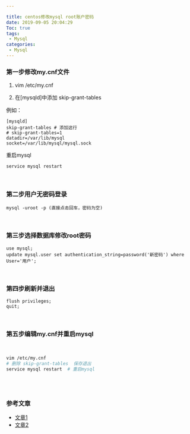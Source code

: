 ```yaml
---

title: centos修改mysql root账户密码
date: 2019-09-05 20:04:29
Toc: true
tags:
 - Mysql
categories:
 - Mysql
---
```




### 第一步修改my.cnf文件

1.  vim /etc/my.cnf

2. 在[mysqld]中添加    skip-grant-tables

例如：

```properties
[mysqld]
skip-grant-tables # 添加这行
# skip-grant-tables=1
datadir=/var/lib/mysql
socket=/var/lib/mysql/mysql.sock
```

重启mysql

```bash
service mysql restart
```

<br>

### 第二步用户无密码登录

```mysql
mysql -uroot -p (直接点击回车，密码为空)
```

<br>

### 第三步选择数据库修改root密码

```mysql
use mysql;
update mysql.user set authentication_string=password('新密码') where User='用户';
```

<br>

### 第四步刷新并退出

```mysql
flush privileges;
quit;
```



<br>

### 第五步编辑my.cnf并重启mysql

<br>

```bash
vim /etc/my.cnf
# 删除 skip-grant-tables  保存退出
service mysql restart  # 重启mysql
```







<br>

<br>

### 参考文章

- [文章1](http://www.jb51.net/article/100211.htm)
- [文章2](https://www.cnblogs.com/jekaysnow/p/8849533.html)
